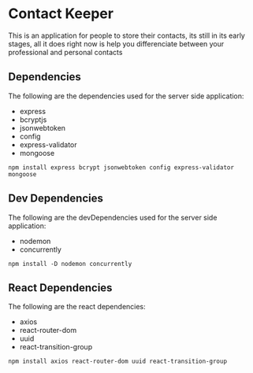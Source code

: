 # Contact Keeper

This is an application for people to store their contacts, its still in its early stages, all it does right now is help you differenciate between your professional and personal contacts

## Dependencies

The following are the dependencies used for the server side application:

-  express
-  bcryptjs
-  jsonwebtoken
-  config
-  express-validator
-  mongoose

```
npm install express bcrypt jsonwebtoken config express-validator mongoose
```

## Dev Dependencies

The following are the devDependencies used for the server side application:

-  nodemon
-  concurrently

```
npm install -D nodemon concurrently
```

## React Dependencies

The following are the react dependencies:

-  axios
-  react-router-dom
-  uuid
-  react-transition-group

```
npm install axios react-router-dom uuid react-transition-group
```
